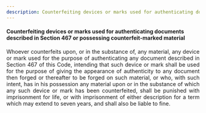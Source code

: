 ```yaml
---
description: Counterfeiting devices or marks used for authenticating documents described in Section 467 or possessing counterfeit-marked material
---
```


#### Counterfeiting devices or marks used for authenticating documents described in Section 467 or possessing counterfeit-marked material
<div style="text-align: justify">

Whoever counterfeits upon, or in the substance of, any material, any device or mark used for the purpose of authenticating any document described in Section 467 of this Code, intending that such device or mark shall be used for the purpose of giving the appearance of authenticity to any document then forged or thereafter to be forged on such material, or who, with such intent, has in his possession any material upon or in the substance of which any such device or mark has been counterfeited, shall be punished with imprisonment for life, or with imprisonment of either description for a term which may extend to seven years, and shall also be liable to fine.

</div>
